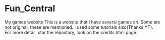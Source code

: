 # Fun_Central
My games website
This is a website that I have several games on. Some are not original, these are mentioned. I used some tutorials also(Thanks YT). For more detail, star the repostory, look on the credits.html page.
